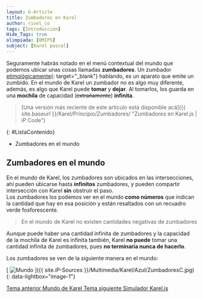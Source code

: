 ```yaml
---
layout: G-Article
title: Zumbadores en Karel
author: rivel_co
tags: [Introducción]
Hide_Tags: true
olimpiada: [OMIPS]
subject: [Karel pascal]
---
```


Seguramente habrás notado en el menú contextual del mundo que podemos ubicar unas cosas llamadas **zumbadores**. Un zumbador [etimológicamente](http://definicion.de/etimologia/){: target="_blank"} hablando, es un aparato que emite un zumbido. En el mundo de Karel un zumbador no es algo muy diferente, además, es algo que Karel puede **tomar** y **dejar**. Al tomarlos, los guarda en una **mochila** de capacidad (<s>extrañamente</s>) **infinita**.

> [Una versión más reciente de este artículo está disponible acá]({{ site.baseurl }}/Karel/Principio/Zumbadores/ "Zumbadores en Karel.js &vert; iP Code")

{: #ListaContenido}
- Zumbadores en el mundo

## Zumbadores en el mundo

En el mundo de Karel, los zumbadores son ubicados en las intersecciones, ahí pueden ubicarse hasta **infinitos** zumbadores, y pueden compartir intersección con Karel **sin** obstruir el paso. <br>
Los zumbadores los podemos ver en el mundo **como números** que indican la cantidad que hay en esa posición y están resaltados con un recuadro verde fosforescente.

> En el mundo de Karel no existen cantidades negativas de zumbadores

Aunque puede haber una cantidad infinita de zumbadores y la capacidad de la mochila de Karel es infinita también, Karel **no puede** tomar una cantidad infinita de zumbadores, pues **no terminaría nunca de hacerlo**.

Los zumbadores se ven de la siguiente manera en el mundo:

[<picture>
	<source media="(min-width: 700px)" srcset="{{ site.iP-Sources }}/Multimedia/Karel/Azul/Zumbadores.jpg">
	<img class="Imagen" src="{{ site.iP-Sources }}/Multimedia/Karel/Azul/ZumbadoresC.jpg" alt="Mundo">
</picture>]({{ site.iP-Sources }}/Multimedia/Karel/Azul/ZumbadoresC.jpg){: data-lightbox="image-1"}

<div class="Nav">
    <a id="navLeft" href="{{ site.baseurl }}/Karel/Azul/Principio/Mundo/" title="Mundo de Karel &vert; #iP Code">
        Tema anterior
        <span>Mundo de Karel</span>
    </a>
    <a id="navRight" href="{{ site.baseurl }}/Karel/Azul/Principio/Simulador/" title="Simulador Karel.js &vert; #iP Code">
        Tema siguiente
        <span>Simulador Karel.js</span>
    </a>
</div>